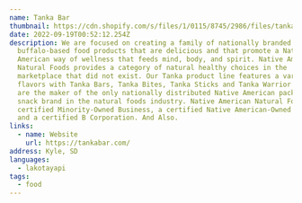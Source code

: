 ```yaml
---
name: Tanka Bar
thumbnail: https://cdn.shopify.com/s/files/1/0115/8745/2986/files/tanka-bar-logo_280x@2x.png?v=1604806938
date: 2022-09-19T00:52:12.254Z
description: We are focused on creating a family of nationally branded
  buffalo-based food products that are delicious and that promote a Native
  American way of wellness that feeds mind, body, and spirit. Native American
  Natural Foods provides a category of natural healthy choices in the
  marketplace that did not exist. Our Tanka product line features a variety of
  flavors with Tanka Bars, Tanka Bites, Tanka Sticks and Tanka Warrior Bars. We
  are the maker of the only nationally distributed Native American packaged
  snack brand in the natural foods industry. Native American Natural Foods is a
  certified Minority-Owned Business, a certified Native American-Owned Business,
  and a certified B Corporation. And Also.
links:
  - name: Website
    url: https://tankabar.com/
address: Kyle, SD
languages:
  - lakotayapi
tags:
  - food
---
```


